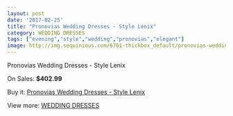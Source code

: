 ```yaml
---
layout: post
date: '2017-02-25'
title: "Pronovias Wedding Dresses - Style Lenix"
category: WEDDING DRESSES
tags: ["evening","style","wedding","pronovias","elegant"]
image: http://img.sequinious.com/6701-thickbox_default/pronovias-wedding-dresses-style-lenix.jpg
---
```

Pronovias Wedding Dresses - Style Lenix

On Sales: **$402.99**
<a href="https://www.sequinious.com/wedding-dresses/2729-pronovias-wedding-dresses-style-lenix.html"><amp-img layout="responsive" width="600" height="600" src="//img.sequinious.com/6701-thickbox_default/pronovias-wedding-dresses-style-lenix.jpg" alt="Pronovias Wedding Dresses - Style Lenix 0" /></a>
<a href="https://www.sequinious.com/wedding-dresses/2729-pronovias-wedding-dresses-style-lenix.html"><amp-img layout="responsive" width="600" height="600" src="//img.sequinious.com/6704-thickbox_default/pronovias-wedding-dresses-style-lenix.jpg" alt="Pronovias Wedding Dresses - Style Lenix 1" /></a>
<a href="https://www.sequinious.com/wedding-dresses/2729-pronovias-wedding-dresses-style-lenix.html"><amp-img layout="responsive" width="600" height="600" src="//img.sequinious.com/6703-thickbox_default/pronovias-wedding-dresses-style-lenix.jpg" alt="Pronovias Wedding Dresses - Style Lenix 2" /></a>
<a href="https://www.sequinious.com/wedding-dresses/2729-pronovias-wedding-dresses-style-lenix.html"><amp-img layout="responsive" width="600" height="600" src="//img.sequinious.com/6702-thickbox_default/pronovias-wedding-dresses-style-lenix.jpg" alt="Pronovias Wedding Dresses - Style Lenix 3" /></a>

Buy it: [Pronovias Wedding Dresses - Style Lenix](https://www.sequinious.com/wedding-dresses/2729-pronovias-wedding-dresses-style-lenix.html "Pronovias Wedding Dresses - Style Lenix")

View more: [WEDDING DRESSES](https://www.sequinious.com/2-wedding-dresses "WEDDING DRESSES")